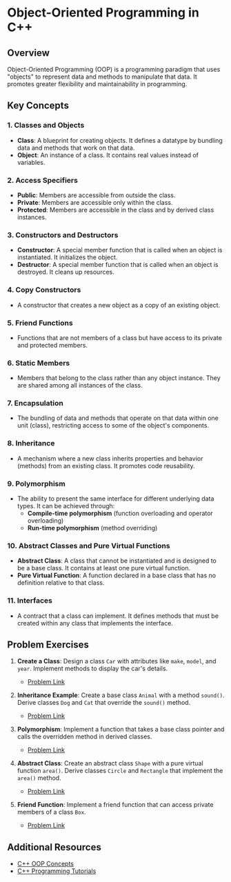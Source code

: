# Object-Oriented Programming in C++

## Overview
Object-Oriented Programming (OOP) is a programming paradigm that uses "objects" to represent data and methods to manipulate that data. It promotes greater flexibility and maintainability in programming.

## Key Concepts

### 1. Classes and Objects
- **Class**: A blueprint for creating objects. It defines a datatype by bundling data and methods that work on that data.
- **Object**: An instance of a class. It contains real values instead of variables.

### 2. Access Specifiers
- **Public**: Members are accessible from outside the class.
- **Private**: Members are accessible only within the class.
- **Protected**: Members are accessible in the class and by derived class instances.

### 3. Constructors and Destructors
- **Constructor**: A special member function that is called when an object is instantiated. It initializes the object.
- **Destructor**: A special member function that is called when an object is destroyed. It cleans up resources.

### 4. Copy Constructors
- A constructor that creates a new object as a copy of an existing object.

### 5. Friend Functions
- Functions that are not members of a class but have access to its private and protected members.

### 6. Static Members
- Members that belong to the class rather than any object instance. They are shared among all instances of the class.

### 7. Encapsulation
- The bundling of data and methods that operate on that data within one unit (class), restricting access to some of the object's components.

### 8. Inheritance
- A mechanism where a new class inherits properties and behavior (methods) from an existing class. It promotes code reusability.

### 9. Polymorphism
- The ability to present the same interface for different underlying data types. It can be achieved through:
  - **Compile-time polymorphism** (function overloading and operator overloading)
  - **Run-time polymorphism** (method overriding)

### 10. Abstract Classes and Pure Virtual Functions
- **Abstract Class**: A class that cannot be instantiated and is designed to be a base class. It contains at least one pure virtual function.
- **Pure Virtual Function**: A function declared in a base class that has no definition relative to that class.

### 11. Interfaces
- A contract that a class can implement. It defines methods that must be created within any class that implements the interface.

## Problem Exercises
1. **Create a Class**: Design a class `Car` with attributes like `make`, `model`, and `year`. Implement methods to display the car's details.
   - [Problem Link](https://www.example.com/problem1)

2. **Inheritance Example**: Create a base class `Animal` with a method `sound()`. Derive classes `Dog` and `Cat` that override the `sound()` method.
   - [Problem Link](https://www.example.com/problem2)

3. **Polymorphism**: Implement a function that takes a base class pointer and calls the overridden method in derived classes.
   - [Problem Link](https://www.example.com/problem3)

4. **Abstract Class**: Create an abstract class `Shape` with a pure virtual function `area()`. Derive classes `Circle` and `Rectangle` that implement the `area()` method.
   - [Problem Link](https://www.example.com/problem4)

5. **Friend Function**: Implement a friend function that can access private members of a class `Box`.
   - [Problem Link](https://www.example.com/problem5)

## Additional Resources
- [C++ OOP Concepts](https://www.example.com/oop-concepts)
- [C++ Programming Tutorials](https://www.example.com/cpp-tutorials)